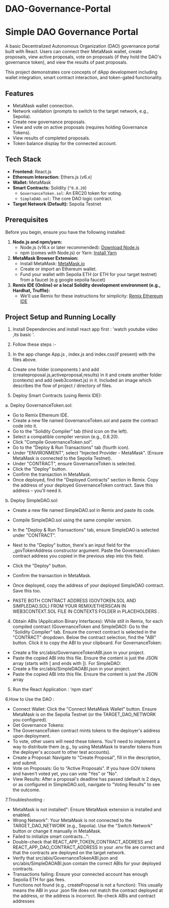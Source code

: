 # DAO-Governance-Portal
# Simple DAO Governance Portal

A basic Decentralized Autonomous Organization (DAO) governance portal built with React. Users can connect their MetaMask wallet, create proposals, view active proposals, vote on proposals (if they hold the DAO's governance token), and view the results of past proposals.

This project demonstrates core concepts of dApp development including wallet integration, smart contract interaction, and token-gated functionality.

## Features

*   MetaMask wallet connection.
*   Network validation (prompts to switch to the target network, e.g., Sepolia).
*   Create new governance proposals.
*   View and vote on active proposals (requires holding Governance Tokens).
*   View results of completed proposals.
*   Token balance display for the connected account.

## Tech Stack

*   **Frontend:** React.js
*   **Ethereum Interaction:** Ethers.js (v6.x)
*   **Wallet:** MetaMask
*   **Smart Contracts:** Solidity (`^0.8.20`)
    *   `GovernanceToken.sol`: An ERC20 token for voting.
    *   `SimpleDAO.sol`: The core DAO logic contract.
*   **Target Network (Default):** Sepolia Testnet

## Prerequisites

Before you begin, ensure you have the following installed:

1.  **Node.js and npm/yarn:**
    *   Node.js (v16.x or later recommended): [Download Node.js](https://nodejs.org/)
    *   npm (comes with Node.js) or Yarn: [Install Yarn](https://classic.yarnpkg.com/en/docs/install)
2.  **MetaMask Browser Extension:**
    *   Install MetaMask: [MetaMask.io](https://metamask.io/)
    *   Create or import an Ethereum wallet.
    *   Fund your wallet with Sepolia ETH (or ETH for your target testnet) from a faucet (e.g google sepolia faucet)
3.  **Remix IDE (Online) or a local Solidity development environment (e.g., Hardhat, Truffle):**
    *   We'll use Remix for these instructions for simplicity: [Remix Ethereum IDE](https://remix.ethereum.org/)

## Project Setup and Running Locally
1. Install Dependencies and install react app first : 'watch youtube video ,its basic '.
2. Follow these steps :-
4. In the app change App.js , index.js and index.css(if present) with the files above.
5. Create one folder (components )  and add (createproposal.js,activeproposal,results) in it and create another folder (contexts) and add (web3context.js) in it. Included an image which describes
the flow of project / directory of files.

6. Deploy Smart Contracts (using Remix IDE):
   
a. Deploy GovernanceToken.sol:
* Go to Remix Ethereum IDE.
* Create a new file named GovernanceToken.sol and paste the contract code into it.
* Go to the "Solidity Compiler" tab (third icon on the left).
* Select a compatible compiler version (e.g., 0.8.20).
* Click "Compile GovernanceToken.sol".
* Go to the "Deploy & Run Transactions" tab (fourth icon).
* Under "ENVIRONMENT", select "Injected Provider - MetaMask". (Ensure MetaMask is connected to the Sepolia Testnet).
* Under "CONTRACT", ensure GovernanceToken is selected.
* Click the "Deploy" button.
* Confirm the transaction in MetaMask.
* Once deployed, find the "Deployed Contracts" section in Remix. Copy the address of your deployed GovernanceToken contract. Save this address – you'll need it.

  
b. Deploy SimpleDAO.sol:
* Create a new file named SimpleDAO.sol in Remix and paste its code.
* Compile SimpleDAO.sol using the same compiler version.
* In the "Deploy & Run Transactions" tab, ensure SimpleDAO is selected under "CONTRACT".
* Next to the "Deploy" button, there's an input field for the _govTokenAddress constructor argument. Paste the GovernanceToken contract address you copied in the previous step into this field.
* Click the "Deploy" button.
* Confirm the transaction in MetaMask.
* Once deployed, copy the address of your deployed SimpleDAO contract. Save this too.

* PASTE BOTH CONTRACT ADDRESS (GOVTOKEN.SOL AND SIMPLEDAO.SOL) FROM YOUR REMIX/ETHERSCAN IN WEB3CONTEXT.SOL FILE IN CONTEXTS FOLDER in PLACEHOLDERS .

4. Obtain ABIs (Application Binary Interfaces):
While still in Remix, for each compiled contract (GovernanceToken and SimpleDAO):
Go to the "Solidity Compiler" tab.
Ensure the correct contract is selected in the "CONTRACT" dropdown.
Below the contract selection, find the "ABI" button. Click it to copy the ABI to your clipboard.
For GovernanceToken:
* Create a file src/abis/GovernanceTokenABI.json in your project.
* Paste the copied ABI into this file. Ensure the content is just the JSON array (starts with [ and ends with ]).
For SimpleDAO:
* Create a file src/abis/SimpleDAOABI.json in your project.
* Paste the copied ABI into this file. Ensure the content is just the JSON array

5. Run the React Application :  'npm start'

6.How to Use the DAO :
* Connect Wallet: Click the "Connect MetaMask Wallet" button. Ensure MetaMask is on the Sepolia Testnet (or the TARGET_DAO_NETWORK you configured).
* Get Governance Tokens:
* The GovernanceToken contract mints tokens to the deployer's address upon deployment.
* To vote, other users will need these tokens. You'll need to implement a way to distribute them (e.g., by using MetaMask to transfer tokens from the deployer's account to other test accounts).
* Create a Proposal: Navigate to "Create Proposal", fill in the description, and submit.
* Vote on Proposals: Go to "Active Proposals". If you have GOV tokens and haven't voted yet, you can vote "Yes" or "No".
* View Results: After a proposal's deadline has passed (default is 2 days, or as configured in SimpleDAO.sol), navigate to "Voting Results" to see the outcome.


7.Troubleshooting :
* MetaMask is not installed": Ensure MetaMask extension is installed and enabled.
* Wrong Network": Your MetaMask is not connected to the TARGET_DAO_NETWORK (e.g., Sepolia). Use the "Switch Network" button or change it manually in MetaMask.
* Failed to initialize smart contracts...":
* Double-check that REACT_APP_TOKEN_CONTRACT_ADDRESS and REACT_APP_DAO_CONTRACT_ADDRESS in your .env file are correct and that the contracts are deployed on the target network.
* Verify that src/abis/GovernanceTokenABI.json and src/abis/SimpleDAOABI.json contain the correct ABIs for your deployed contracts.
* Transactions failing: Ensure your connected account has enough Sepolia ETH for gas fees.
* Functions not found (e.g., createProposal is not a function): This usually means the ABI in your .json file does not match the contract deployed at the address, or the address is incorrect. Re-check ABIs and contract addresses
